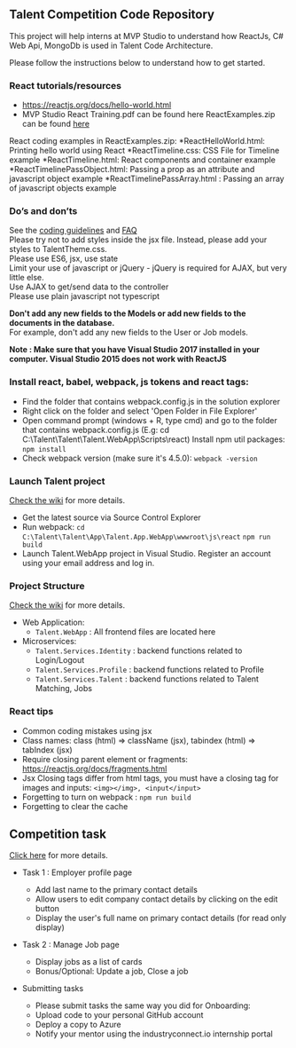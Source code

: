 ## Talent Competition Code Repository

This project will help interns at MVP Studio to understand how ReactJs, C# Web Api, MongoDb is used in Talent Code Architecture. 

Please follow the instructions below to understand how to get started. 

### React tutorials/resources
* https://reactjs.org/docs/hello-world.html
* MVP Studio React Training.pdf can be found here
ReactExamples.zip can be found [here](https://drive.google.com/file/d/1dXZeb3hmMsYbE1hmGEkb4_hyOkNiAbPa/view?usp=sharing)

React coding examples in ReactExamples.zip:
*ReactHelloWorld.html: Printing hello world using React
*ReactTimeline.css: CSS File for Timeline example
*ReactTimeline.html: React components and container example
*ReactTimelinePassObject.html: Passing a prop as an attribute and javascript object example
*ReactTimelinePassArray.html : Passing an array of javascript objects example

### Do’s and don’ts
See the [coding guidelines](http://git.mvp.studio/talent-competition/talent-competition/wikis/guides/coding-guidelines) and [FAQ](http://git.mvp.studio/talent-competition/talent-competition/wikis/guides/faqs)  
Please try not to add styles inside the jsx file. Instead, please add your styles to TalentTheme.css.  
Please use ES6, jsx, use state  
Limit your use of javascript or jQuery - jQuery is required for AJAX, but very little else.  
Use AJAX to get/send data to the controller  
Please use plain javascript not typescript  

**Don't add any new fields to the Models or add new fields to the documents in the database.**  
For example,  don't add any new fields to the User or Job models.

**Note : Make sure that you have Visual Studio 2017 installed in your computer.
Visual Studio 2015 does not work with ReactJS**

### Install react, babel, webpack, js tokens and react tags:
* Find the folder that contains webpack.config.js in the solution explorer
* Right click on the folder and select 'Open Folder in File Explorer'
* Open command prompt (windows + R, type cmd) and go to the folder that contains webpack.config.js (E.g: cd C:\Talent\Talent\Talent.WebApp\Scripts\react)
Install npm util packages:
`npm install`
* Check webpack version (make sure it's 4.5.0):
`webpack -version`

### Launch Talent project
[Check the wiki](http://git.mvp.studio/talent-competition/talent-competition/wikis/guides/Starting-the-project) for more details.
* Get the latest source via Source Control Explorer
* Run webpack:
`cd C:\Talent\Talent\App\Talent.App.WebApp\wwwroot\js\react`
`npm run build`
* Launch Talent.WebApp project in Visual Studio. Register an account using your email address and log in.

### Project Structure  
[Check the wiki](http://git.mvp.studio/talent-competition/talent-competition/wikis/guides/project-structure) for more details.
 - Web Application:
    - `Talent.WebApp` : All frontend files are located here
 - Microservices:
    - `Talent.Services.Identity` : backend functions related to Login/Logout
    - `Talent.Services.Profile` : backend functions related to Profile
    - `Talent.Services.Talent` : backend functions related to Talent Matching, Jobs

### React tips
* Common coding mistakes using jsx
* Class names: class (html) => className (jsx), tabindex (html) => tabIndex (jsx)
* Require closing parent element or fragments: https://reactjs.org/docs/fragments.html
* Jsx Closing tags differ from html tags, you must have a closing tag for images and inputs: `<img></img>, <input</input>`
* Forgetting to turn on webpack : `npm run build`
* Forgetting to clear the cache

## Competition task

[Click here](http://git.mvp.studio/talent-competition/talent-competition/wikis/guides/competition-task) for more details.

* Task 1 : Employer profile page
  * Add last name to the primary contact details
  * Allow users to edit company contact details by clicking on the edit button
  * Display the user's full name on primary contact details (for read only display)

* Task 2 : Manage Job page
  * Display jobs as a list of cards
  * Bonus/Optional: Update a job, Close a job
    
* Submitting tasks
  * Please submit tasks the same way you did for Onboarding:
  * Upload code to your personal GitHub account
  * Deploy a copy to Azure
  * Notify your mentor using the industryconnect.io internship portal

